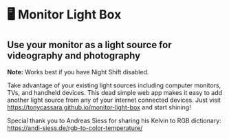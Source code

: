 # 🖥️ Monitor Light Box

## Use your monitor as a light source for videography and photography

**Note:** Works best if you have Night Shift disabled.

Take advantage of your existing light sources including computer monitors, TVs, and handheld devices. This dead simple web app makes it easy to add another light source from any of your internet connected devices. Just visit https://tonycassara.github.io/monitor-light-box and start shining!

Special thank you to Andreas Siess for sharing his Kelvin to RGB dictionary: https://andi-siess.de/rgb-to-color-temperature/
